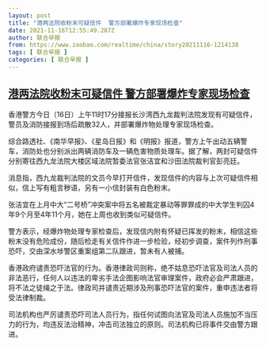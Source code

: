 ```yaml
---
layout: post
title: "港两法院收粉末可疑信件  警方部署爆炸专家现场检查"
date: 2021-11-16T12:55:49.287Z
author: 联合早报
from: https://www.zaobao.com/realtime/china/story20211116-1214138
tags: [ 联合早报 ]
categories: [ 联合早报 ]
---
```

<!--1637089800000-->
[港两法院收粉末可疑信件  警方部署爆炸专家现场检查](https://www.zaobao.com/realtime/china/story20211116-1214138)
------

<div>
<p>香港警方今日（16日）上午11时17分接报长沙湾西九龙裁判法院发现有可疑信件，警员及消防接报到场后疏散32人，并部署爆炸物处理专家现场检查。</p><p>综合路透社、《南华早报》、《星岛日报》和《明报》报道，警方上午出动五辆警车，消防处也分别派出两辆消防车及一辆危害物质处理车。据了解，两封可疑信件分别寄往西九龙法院大楼区域法院暂委法官张洁宜和沙田法院裁判官彭亮廷。</p><p>消息指，西九龙裁判法院的文员今早打开信件，发现信件的内容与上次可疑信件相似，信上写有粗言秽语，另有一小信封装有白色粉末。</p><section id="imu"><div id="dfp-ad-imu1">        </div></section><p>张洁宜在上月中大“二号桥”冲突案中将五名被裁定暴动等罪罪成的中大学生判囚4年9个月至4年11个月，她在上周也收到类似可疑信件。</p><p>警方表示，经爆炸物处理专家检查后，发现信内附有怀疑已挥发的粉末，相信这些粉末没有危险成份，随后检走有关信件作进一步检验，经初步调查，案件列作刑事恐吓，交由深水埗警区重案组第二队跟进，暂未有人被捕。</p><p>香港政府谴责恐吓法官的行为。香港律政司则称，绝不姑息恐吓法官及司法人员的非法恶行，任何人以违法的卑劣手法企图影响法官审理案件，政府必会严肃跟进，将不法之徒绳之于法。律政司并谴责近期涉及刑事恐吓法官的案件，重申违法者将受法律制裁。</p><div id="innity-in-post"></div><div id="dfp-ad-midarticlespecial">        </div><p>司法机构也严厉谴责恐吓司法人员行为，指任何试图向法官及司法人员施加不当压力的行为，均违反法治精神，冲击司法独立的原则。司法机构已将事件交由警方跟进。</p>
</div>
